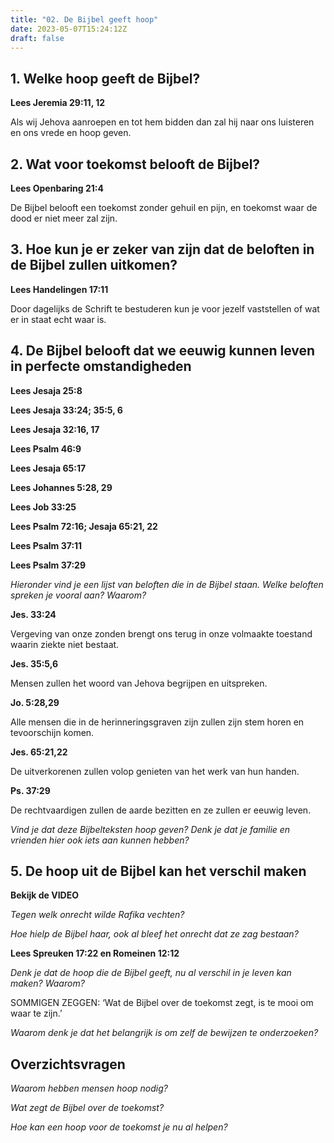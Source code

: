 ```yaml
---
title: "02. De Bijbel geeft hoop"
date: 2023-05-07T15:24:12Z
draft: false
---
```


## 1. Welke hoop geeft de Bijbel?

**Lees Jeremia 29:11, 12**

Als wij Jehova aanroepen en tot hem bidden dan zal hij naar ons luisteren en ons vrede en hoop geven.

## 2. Wat voor toekomst belooft de Bijbel?

**Lees Openbaring 21:4**

De Bijbel belooft een toekomst zonder gehuil en pijn, en toekomst waar de dood er niet meer zal zijn.

## 3. Hoe kun je er zeker van zijn dat de beloften in de Bijbel zullen uitkomen?

**Lees Handelingen 17:11**

Door dagelijks de Schrift te bestuderen kun je voor jezelf vaststellen of wat er in staat echt waar is.

## 4. De Bijbel belooft dat we eeuwig kunnen leven in perfecte omstandigheden

**Lees Jesaja 25:8**

**Lees Jesaja 33:24; 35:5, 6**

**Lees Jesaja 32:16, 17**

**Lees Psalm 46:9**

**Lees Jesaja 65:17**

**Lees Johannes 5:28, 29**

**Lees Job 33:25**

**Lees Psalm 72:16; Jesaja 65:21, 22**

**Lees Psalm 37:11**

**Lees Psalm 37:29**

_Hieronder vind je een lijst van beloften die in de Bijbel staan. Welke beloften spreken je vooral aan? Waarom?_

**Jes. 33:24**

Vergeving van onze zonden brengt ons terug in onze volmaakte toestand waarin ziekte niet bestaat.

**Jes. 35:5,6**

Mensen zullen het woord van Jehova begrijpen en uitspreken.

**Jo. 5:28,29**

Alle mensen die in de herinneringsgraven zijn zullen zijn stem horen en tevoorschijn komen.

**Jes. 65:21,22**

De uitverkorenen zullen volop genieten van het werk van hun handen.

**Ps. 37:29**

De rechtvaardigen zullen de aarde bezitten en ze zullen er eeuwig leven.

_Vind je dat deze Bijbelteksten hoop geven? Denk je dat je familie en vrienden hier ook iets aan kunnen hebben?_

## 5. De hoop uit de Bijbel kan het verschil maken

**Bekijk de VIDEO**

_Tegen welk onrecht wilde Rafika vechten?_

_Hoe hielp de Bijbel haar, ook al bleef het onrecht dat ze zag bestaan?_

**Lees Spreuken 17:22 en Romeinen 12:12**

_Denk je dat de hoop die de Bijbel geeft, nu al verschil in je leven kan maken? Waarom?_

SOMMIGEN ZEGGEN: ‘Wat de Bijbel over de toekomst zegt, is te mooi om waar te zijn.’

_Waarom denk je dat het belangrijk is om zelf de bewijzen te onderzoeken?_

## Overzichtsvragen

_Waarom hebben mensen hoop nodig?_

_Wat zegt de Bijbel over de toekomst?_

_Hoe kan een hoop voor de toekomst je nu al helpen?_
